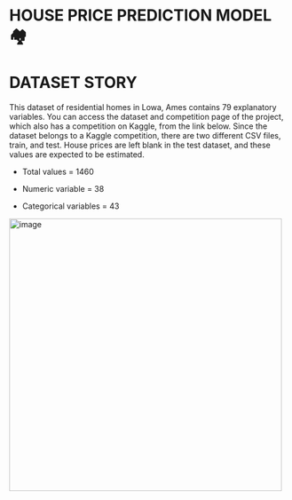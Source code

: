 # HOUSE PRICE PREDICTION MODEL 🏘️
# DATASET STORY
  This dataset of residential homes in Lowa, Ames contains 79 explanatory variables. You can access the dataset and competition page of the project, 
which also has a competition on Kaggle, from the link below.
Since the dataset belongs to a Kaggle competition, there are two different CSV files, train, and test.
House prices are left blank in the test dataset, and these values are expected to be estimated.

* Total values = 1460

* Numeric variable = 38

* Categorical variables = 43

<img width="491" alt="image" src="https://user-images.githubusercontent.com/101832704/168171726-3bae125a-e708-4aee-8bc2-69843c82947e.png">

